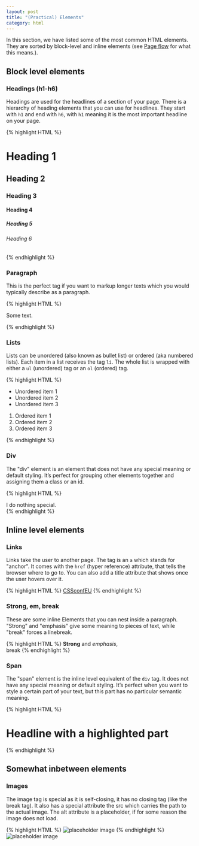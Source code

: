 ```yaml
---
layout: post
title: "(Practical) Elements"
category: html
---
```


In this section, we have listed some of the most common HTML elements. They are sorted by block-level and inline elements (see [Page flow](pageflow.html) for what this means.).

## Block level elements

### Headings (h1-h6)
Headings are used for the headlines of a section of your page. There is a hierarchy of heading elements that you can use for headlines. They start with `h1` and end with `h6`, with `h1` meaning it is the most important headline on your page.

{% highlight HTML %}
<h1>Heading 1</h1>
<h2>Heading 2</h2>
<h3>Heading 3</h3>
<h4>Heading 4</h4>
<h5>Heading 5</h5>
<h6>Heading 6</h6>
{% endhighlight %}

### Paragraph
This is the perfect tag if you want to markup longer texts which you would typically describe as a paragraph.

{% highlight HTML %}
<p>Some text.</p>
{% endhighlight %}

### Lists
Lists can be unordered (also known as bullet list) or ordered (aka numbered lists). Each item in a list receives the tag `li`. The whole list is wrapped with either a `ul` (unordered) tag or an `ol` (ordered) tag.

{% highlight HTML %}
<ul>
  <li>Unordered item 1</li>
  <li>Unordered item 2</li>
  <li>Unordered item 3</li>
</ul>

<ol>
  <li>Ordered item 1</li>
  <li>Ordered item 2</li>
  <li>Ordered item 3</li>
</ol>
{% endhighlight %}

### Div
The "div" element is an element that does not have any special meaning or default styling. It’s perfect for grouping other elements together and assigning them a class or an id.

{% highlight HTML %}
<div>I do nothing special.</div>
{% endhighlight %}

## Inline level elements

### Links
Links take the user to another page. The tag is an `a` which stands for "anchor". It comes with the `href` (hyper reference) attribute, that tells the browser where to go to. You can also add a title attribute that shows once the user hovers over it.

{% highlight HTML %}
<a href="http://cssconf.eu" title="CSSconf EU">CSSconfEU</a>
{% endhighlight %}

### Strong, em, break
These are some inline Elements that you can nest inside a paragraph. "Strong" and "emphasis" give some meaning to pieces of text, while "break" forces a
linebreak.

{% highlight HTML %}
<strong>Strong</strong> and <em>emphasis</em>,
<br>break
{% endhighlight %}

### Span
The "span" element is the inline level equivalent of the `div` tag. It does not have any special meaning or default styling. It’s perfect when you want to style a certain part of your text, but this part has no particular semantic meaning.

{% highlight HTML %}
<h1>Headline with a <span class="highlighted">highlighted part</span></h1>
{% endhighlight %}

## Somewhat inbetween elements

### Images
The image tag is special as it is self-closing, it has no closing tag (like the break tag). It also has a special attribute the src which carries the path to the actual image. The alt attribute is a placeholder, if for some reason the image does not load.

{% highlight HTML %}
<img src="https://placehold.it/664x442" alt="placeholder image">
{% endhighlight %}
<img src="https://placehold.it/664x442" alt="placeholder image">
